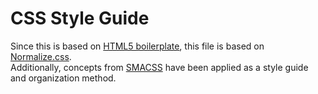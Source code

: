 # CSS Style Guide

Since this is based on [HTML5 boilerplate](http://html5boilerplate.com/), this file is based on [Normalize.css](http://necolas.github.com/normalize.css/).  
Additionally, concepts from [SMACSS](http://smacss.com/) have been applied as a style guide and organization method.